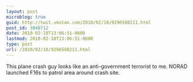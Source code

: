 ```yaml
---
layout: post
microblog: true
guid: http://twit.vmstan.com/2010/02/18/9296588211.html
post_id: 3048712
date: 2010-02-18T13:06:51-0600
lastmod: 2010-02-18T13:06:51-0600
type: post
url: /2010/02/18/9296588211.html
---
```

This plane crash guy looks like an anti-government terrorist to me. NORAD launched F16s to patrol area around crash site.
